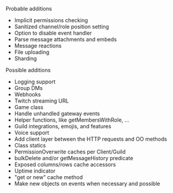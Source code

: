 Probable additions
- Implicit permissions checking
- Sanitized channel/role position setting
- Option to disable event handler
- Parse message attachments and embeds
- Message reactions
- File uploading
- Sharding

Possible additions
- Logging support
- Group DMs
- Webhooks
- Twitch streaming URL
- Game class
- Handle unhandled gateway events
- Helper functions, like getMembersWithRole, ...
- Guild integrations, emojis, and features
- Voice support
- Add client layer between the HTTP requests and OO methods
- Class statics
- PermissionOverwrite caches per Client/Guild
- bulkDelete and/or getMessageHistory predicate
- Exposed columns/rows cache accessors
- Uptime indicator
- "get or new" cache method
- Make new objects on events when necessary and possible
